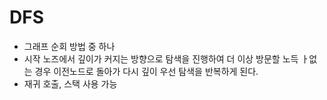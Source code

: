 # DFS
- 그래프 순회 방법 중 하나
- 시작 노즈에서 깊이가 커지는 방향으로 탐색을 진행하여 더 이상 방문할 노득 ㅏ없는 경우 이전노드로 돌아가 다시 깊이 우선 탐색을 반복하게 된다.
- 재귀 호출, 스택 사용 가능